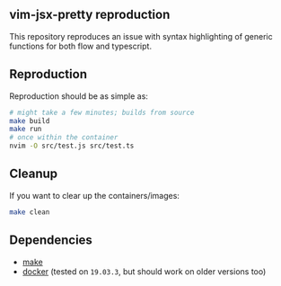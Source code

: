 ## vim-jsx-pretty reproduction

This repository reproduces an issue with syntax highlighting of generic functions for both flow and typescript.

## Reproduction

Reproduction should be as simple as:

```bash
# might take a few minutes; builds from source
make build
make run
# once within the container
nvim -O src/test.js src/test.ts
```

## Cleanup

If you want to clear up the containers/images:

```bash
make clean
```

## Dependencies
* [make](https://www.gnu.org/software/make/)
* [docker](https://docs.docker.com/install/) (tested on `19.03.3`, but should work on older versions too)
